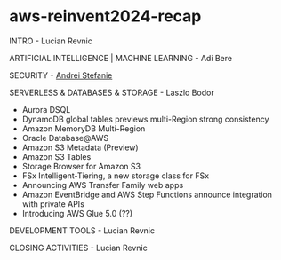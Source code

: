 # aws-reinvent2024-recap

INTRO - Lucian Revnic

ARTIFICIAL INTELLIGENCE | MACHINE LEARNING - Adi Bere

SECURITY - [Andrei Stefanie](https://github.com/AndreiStefanie)

SERVERLESS & DATABASES & STORAGE - Laszlo Bodor
- Aurora DSQL
- DynamoDB global tables previews multi-Region strong consistency
- Amazon MemoryDB Multi-Region
- Oracle Database@AWS
- Amazon S3 Metadata (Preview)
- Amazon S3 Tables
- Storage Browser for Amazon S3
- FSx Intelligent-Tiering, a new storage class for FSx
- Announcing AWS Transfer Family web apps
- Amazon EventBridge and AWS Step Functions announce integration with private APIs
- Introducing AWS Glue 5.0 (??)

DEVELOPMENT TOOLS - Lucian Revnic

CLOSING ACTIVITIES - Lucian Revnic
